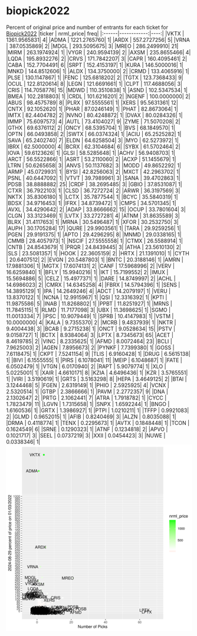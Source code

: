 # biopick2022
Percent of original price and number of entrants for each ticket for [Biopick2022](https://twitter.com/hashtag/Biopick2022)
|ticker |   nrml_price| freq|
|:------|------------:|----:|
|VKTX   | 1361.9565831|    4|
|ADMA   | 1221.2765760|    1|
|ARDX   |  557.2727256|    5|
|VRNA   |  387.0535869|    2|
|MDGL   |  293.5095675|    3|
|MREO   |  286.2499910|   21|
|MIRM   |  263.1974924|    1|
|VYGR   |  240.9594139|    2|
|AXSM   |  235.8655466|    4|
|LQDA   |  195.8932276|    2|
|CRVS   |  171.7842207|    3|
|CAPR   |  160.4095461|    2|
|CABA   |  152.7704491|    6|
|SRPT   |  152.4153197|    1|
|KURA   |  146.5000016|    1|
|MNKD   |  144.8512606|    1|
|ALDX   |  134.3750000|    2|
|CRMD   |  133.4065916|    1|
|PLSE   |  130.1147867|    1|
|FENC   |  125.6818202|    2|
|TGTX   |  123.7368433|    9|
|OCUL   |  122.8120614|    8|
|LEGN   |  121.6691661|    1|
|CLPT   |  117.4688056|    3|
|CRIS   |  114.7058776|   15|
|MDWD   |  110.3510838|    1|
|ASND   |  102.5347534|    1|
|BMEA   |  102.2818803|    1|
|CRDL   |  101.6216201|    2|
|NGENF  |  100.0000000|    2|
|ABUS   |   98.4575789|    8|
|PLRX   |   97.5555561|    1|
|XERS   |   95.5631361|   12|
|CNTX   |   92.1052620|    1|
|PHAR   |   87.0246149|    1|
|PHAT   |   82.8673064|    1|
|IMTX   |   82.4404782|    2|
|NVNO   |   80.4248872|    1|
|DVAX   |   80.0284326|    1|
|IMMP   |   75.6097573|    4|
|AUTL   |   73.4104027|    9|
|ZYME   |   71.5070208|    2|
|GTHX   |   69.6376112|    2|
|ONCY   |   68.5395704|    1|
|BVS    |   68.1849570|    1|
|OPTN   |   66.0493858|    2|
|SWTX   |   66.0374324|    1|
|ACIU   |   65.2525282|    1|
|SAVA   |   65.2402740|    7|
|ELDN   |   64.6258504|    3|
|MYO    |   62.5273972|    1|
|IBRX   |   62.5000000|    4|
|BCRX   |   62.3104684|    6|
|SYBX   |   61.5702464|    2|
|IOVA   |   59.6123626|    1|
|GLSI   |   58.5285648|    1|
|ACHV   |   56.9408703|    1|
|ARCT   |   56.5522866|    1|
|ASRT   |   53.2110060|    2|
|ACXP   |   51.1455679|    1|
|LTRN   |   50.6265658|    3|
|ANVS   |   50.1137682|    3|
|MODD   |   49.8652292|    1|
|ARMP   |   45.0729931|    1|
|BYSI   |   42.8256063|    2|
|MXCT   |   42.2963702|    1|
|PSNL   |   40.6447092|    1|
|VTVT   |   39.7989961|    3|
|SANA   |   39.4702863|    1|
|PDSB   |   38.8888882|   25|
|CRDF   |   38.2695485|    3|
|GBIO   |   37.8531087|    1|
|CTXR   |   36.7922103|    1|
|CLSD   |   36.7272724|    2|
|ARWR   |   36.3197569|    3|
|NKTX   |   35.8306180|    1|
|LCTX   |   35.7877544|    1|
|BCYC   |   35.5840319|    1|
|BDSX   |   34.9716453|    1|
|IFRX   |   34.8739472|    1|
|CMPS   |   34.5701345|    1|
|AVXL   |   34.4290642|    2|
|ADAP   |   33.8666662|   15|
|OCUP   |   33.7801604|    3|
|CLGN   |   33.3123469|    1|
|LVTX   |   33.2727281|    4|
|ATNM   |   31.8635589|    3|
|BLRX   |   31.4117653|    1|
|MRNA   |   30.5496487|    1|
|XFOR   |   30.2532750|    3|
|AUPH   |   30.1705284|   17|
|QURE   |   29.9903561|    1|
|TARA   |   29.9259256|    1|
|PGEN   |   29.9191375|    1|
|APTO   |   29.4296295|    8|
|MNMD   |   29.0338165|    1|
|CMMB   |   28.4057973|    1|
|NSCIF  |   27.5555558|    1|
|CTMX   |   26.5588914|    1|
|CNTB   |   24.8543679|    1|
|PRQR   |   24.8439445|    3|
|ATHA   |   23.5610130|    2|
|SLS    |   23.5081357|    1|
|HOOK   |   22.3605159|    2|
|HRTX   |   21.1391010|    1|
|CYTH   |   20.6407512|    2|
|EVGN   |   20.5487803|    1|
|BNTC   |   20.3188146|    1|
|AMRN   |   17.9881306|    1|
|MGTX   |   17.6074131|    2|
|CANF   |   17.5968996|    2|
|VERV   |   16.6259840|    1|
|BFLY   |   15.9940216|    1|
|IKT    |   15.7199552|    2|
|IMUX   |   15.5694886|    5|
|CELZ   |   15.4977371|    1|
|DARE   |   14.8749997|    2|
|ACHL   |   14.6986023|    2|
|CMRX   |   14.6345258|    4|
|FBRX   |   14.5794396|    1|
|SENS   |   14.3895129|    1|
|IPA    |   14.2649246|    4|
|ADCT   |   14.2079197|    1|
|VERU   |   13.8370122|    1|
|NCNA   |   12.9915967|    1|
|QSI    |   12.3316392|    1|
|KPTI   |   11.9875586|    5|
|INAB   |   11.8268802|    1|
|PPBT   |   11.8251927|    1|
|MRNS   |   11.7845115|    1|
|RLMD   |   11.7177098|    3|
|UBX    |   11.3698625|    1|
|SGMO   |   11.0013334|    7|
|IPSC   |   10.9079449|    1|
|SPRB   |   10.4147983|    1|
|VSTM   |   10.0000000|    4|
|KALA   |    9.7355370|    2|
|MCRB   |    9.4837939|    1|
|NKTR   |    9.4004438|    3|
|BCAB   |    9.2715238|    1|
|ONCT   |    9.0528634|   15|
|PSTV   |    9.0158727|    1|
|BCTX   |    8.9384064|    3|
|LPTX   |    8.7345673|   65|
|ACET   |    8.4619785|    2|
|VINC   |    8.2335625|    1|
|AFMD   |    8.0072464|   23|
|BCLI   |    7.9625003|    2|
|AGEN   |    7.8956673|    2|
|PYNKF  |    7.7399380|    1|
|GOSS   |    7.6118475|    1|
|CKPT   |    7.5241154|    9|
|TLIS   |    6.9160428|    1|
|DRUG   |    6.5615138|    1|
|BIVI   |    6.1555555|    1|
|PIRS   |    6.1078041|   11|
|MEIP   |    6.1048687|    1|
|FATE   |    6.0502479|    1|
|VTGN   |    6.0170940|    2|
|RAPT   |    5.9079774|    1|
|XLO    |    5.0225001|    1|
|XAIR   |    4.6610171|    8|
|KZIA   |    4.6496436|    1|
|KZR    |    3.5765551|    1|
|VIRI   |    3.5190619|    1|
|GRTS   |    3.5163298|    8|
|HEPA   |    3.4649125|    2|
|BTAI   |    3.1244468|    5|
|FGEN   |    2.6319149|    1|
|PHIO   |    2.5925925|    4|
|VCNX   |    2.5320514|    1|
|GTBP   |    2.3866666|    1|
|PAVM   |    2.2772357|    9|
|DNA    |    2.1302647|    2|
|PRTG   |    2.1062441|    7|
|ATRA   |    1.7918782|    1|
|CYCC   |    1.7823479|   11|
|LGVN   |    1.7315658|    1|
|SNPX   |    1.6592244|    1|
|BNGO   |    1.6160536|    1|
|GRTX   |    1.3986927|    1|
|PTPI   |    1.0210211|    1|
|TFFP   |    0.9921083|    2|
|GLMD   |    0.9652015|    1|
|AFIB   |    0.8240469|    3|
|ALZN   |    0.8035088|    1|
|DRMA   |    0.4118774|    1|
|TENX   |    0.2295673|    1|
|AVTX   |    0.1848448|    1|
|TCON   |    0.1624549|    6|
|SRNE   |    0.1290323|    1|
|ATNF   |    0.1234818|    2|
|APVO   |    0.1021717|    3|
|SEEL   |    0.0737219|    3|
|XXII   |    0.0454423|    3|
|NUWE   |    0.0338346|    1|
![retvspicks](biopicks.png?raw=true)
